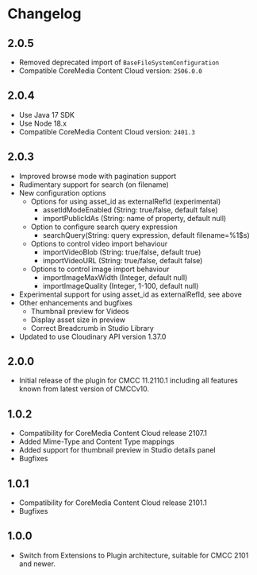 # Changelog

## 2.0.5
- Removed deprecated import of `BaseFileSystemConfiguration`
- Compatible CoreMedia Content Cloud version: `2506.0.0`
 
## 2.0.4
- Use Java 17 SDK
- Use Node 18.x
- Compatible CoreMedia Content Cloud version: `2401.3`

## 2.0.3
* Improved browse mode with pagination support
* Rudimentary support for search (on filename)
* New configuration options
  * Options for using asset_id as externalRefId (experimental)  
    * assetIdModeEnabled (String: true/false, default false)
    * importPublicIdAs (String: name of property, default null)
  * Option to configure search query expression
    * searchQuery(String: query expression, default filename=%1$s)   
  * Options to control video import behaviour
    * importVideoBlob (String: true/false, default true)
    * importVideoURL (String: true/false, default false)
  * Options to control image import behaviour 
    * importImageMaxWidth (Integer, default null)
    * importImageQuality (Integer, 1-100, default null)
* Experimental support for using asset_id as externalRefId, see above
* Other enhancements and bugfixes 
  * Thumbnail preview for Videos
  * Display asset size in preview 
  * Correct Breadcrumb in Studio Library
* Updated to use Cloudinary API version 1.37.0 

## 2.0.0
* Initial release of the plugin for CMCC 11.2110.1 including all features known from latest version of CMCCv10.

## 1.0.2
* Compatibility for CoreMedia Content Cloud release 2107.1
* Added Mime-Type and Content Type mappings
* Added support for thumbnail preview in Studio details panel
* Bugfixes

## 1.0.1
* Compatibility for CoreMedia Content Cloud release 2101.1
* Bugfixes

## 1.0.0
* Switch from Extensions to Plugin architecture, suitable for CMCC 2101 and newer.




<!--
### General Notes 

* Update 


2007
--------------------------------------------------------------------------------

### Switch from Extensions to Plugin architecture

Suitable for CMCC 2101 and newer. 


2010.1-1
--------------------------------------------------------------------------------

### Initial Release 🥳

Basic implementation of the Content Hub API.
